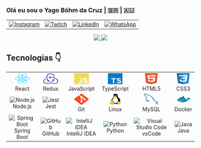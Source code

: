 ### Olá eu sou o Yago Böhm da Cruz | 🇧🇷 | 🇦🇺
<table>
  <tr>
    <td align="center">
      <a href="https://www.instagram.com/yagobhmcruz21/?igshid=OGQ5ZDc2ODk2ZA%3D%3D">
        <img src="https://img.shields.io/badge/Instagram-E4405F?style=for-the-badge&logo=instagram&logoColor=white" alt="Instagram"/>
      </a>
    </td>
    <td align="center">
      <a href="https://www.twitch.tv/madcoala021">
        <img src="https://img.shields.io/badge/Twitch-9146FF?style=for-the-badge&logo=twitch&logoColor=white" alt="Twitch"/>
      </a>
    </td>
    <td align="center">
      <a href="https://www.linkedin.com/in/yagobhmcruz02121/">
        <img src="https://img.shields.io/badge/LinkedIn-0077B5?style=for-the-badge&logo=linkedin&logoColor=white" alt="LinkedIn"/>
      </a>
    </td>
    <td align="center">
      <a href="https://wa.me/5553999290598">
        <img src="https://img.shields.io/badge/WhatsApp-25D366?style=for-the-badge&logo=whatsapp&logoColor=white" alt="WhatsApp"/>
      </a>
    </td>
  </tr>
</table>

<div style="display: flex; justify-content: center;">
  <a href="https://github.com/Yaguera021">
    <img height="150em" src="https://github-readme-stats.vercel.app/api?username=yaguera021&show_icons=true&count_private=true&theme=radical"/>
    <img height="150em" src="https://github-readme-stats.vercel.app/api/top-langs/?username=yaguera021&layout=compact&theme=radical"/>
  </a>
</div>


## Tecnologias 👇

<table>
  <tr>
    <td align="center">
      <img src="https://raw.githubusercontent.com/devicons/devicon/master/icons/react/react-original.svg" alt="React" height="30" width="40">
      <br>React
    </td>
    <td align="center">
      <img src="https://raw.githubusercontent.com/devicons/devicon/master/icons/redux/redux-original.svg" alt="Redux" height="30" width="40">
      <br>Redux
    </td>
    <td align="center">
      <img src="https://raw.githubusercontent.com/devicons/devicon/master/icons/javascript/javascript-plain.svg" alt="JavaScript" height="30" width="40">
      <br>JavaScript
    </td>
    <td align="center">
      <img src="https://raw.githubusercontent.com/devicons/devicon/master/icons/typescript/typescript-plain.svg" alt="TypeScript" height="30" width="40">
      <br>TypeScript
    </td>
    <td align="center">
      <img src="https://raw.githubusercontent.com/devicons/devicon/master/icons/html5/html5-original.svg" alt="HTML5" height="30" width="40">
      <br>HTML5
    </td>
    <td align="center">
      <img src="https://raw.githubusercontent.com/devicons/devicon/master/icons/css3/css3-original.svg" alt="CSS3" height="30" width="40">
      <br>CSS3
    </td>
  </tr>
  <tr>
    <td align="center">
      <img src="https://cdn.worldvectorlogo.com/logos/nodejs-icon.svg" alt="Node.js" height="30" width="40">
      <br>Node.js
    </td>
    <td align="center">
      <img src="https://cdn.jsdelivr.net/gh/devicons/devicon/icons/jest/jest-plain.svg" alt="Jest" height="30" width="40">
      <br>Jest
    </td>
    <td align="center">
      <img src="https://raw.githubusercontent.com/devicons/devicon/master/icons/git/git-original.svg" alt="Git" height="30" width="40">
      <br>Git
    </td>
    <td align="center">
      <img src="https://raw.githubusercontent.com/devicons/devicon/master/icons/linux/linux-original.svg" alt="Linux" height="30" width="40">
      <br>Linux
    </td>
    <td align="center">
      <img src="https://raw.githubusercontent.com/devicons/devicon/master/icons/mysql/mysql-original.svg" alt="MySQL" height="30" width="40">
      <br>MySQL
    </td>
    <td align="center">
      <img src="https://raw.githubusercontent.com/devicons/devicon/master/icons/docker/docker-original.svg" alt="Docker" height="30" width="40">
      <br>Docker
    </td>
  </tr>
  <tr>
    <td align="center">
    <img src="https://cdn.jsdelivr.net/gh/devicons/devicon/icons/spring/spring-original.svg" alt="Spring Boot" height="30" width="40">
    <br>Spring Boot
    </td>
    <td align="center">
    <img src="https://cdn.jsdelivr.net/gh/devicons/devicon/icons/github/github-original.svg" alt="GitHub" height="30" width="40">
    <br>GitHub
    </td>
    <td align="center">
    <img src="https://cdn.jsdelivr.net/gh/devicons/devicon/icons/intellij/intellij-original.svg" alt="IntelliJ IDEA" height="30" width="40">
    <br>IntelliJ IDEA
    </td>
    <td align="center">
    <img src="https://cdn.jsdelivr.net/gh/devicons/devicon/icons/python/python-original.svg" alt="Python" height="30" width="40">
    <br>Python
    </td>
    <td align="center">
    <img src="https://cdn.jsdelivr.net/gh/devicons/devicon/icons/visualstudio/visualstudio-plain.svg" alt="Visual Studio Code" height="30" width="40">
    <br>vsCode
    </td>
    <td align="center">
    <img src="https://cdn.jsdelivr.net/gh/devicons/devicon/icons/java/java-original.svg" alt="Java" height="30" width="40">
    <br>Java
    </td>
  </tr>
</table>
